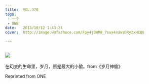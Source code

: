 ```yaml
---
title:	VOL.370
tags:
 - 一个
 - ONE
date:	2013/10/12 1:43:24
cover:	http://image.wufazhuce.com/Fpy4jBWM8_7sux4oUvsDRy2xHCQ8

---
```

![](http://image.wufazhuce.com/Fpy4jBWM8_7sux4oUvsDRy2xHCQ8)
---

在幻变的生命里，岁月，原是最大的小偷。from《岁月神偷》
 
Reprinted from ONE
